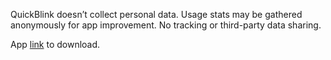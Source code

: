 QuickBlink doesn’t collect personal data. Usage stats may be gathered anonymously for app improvement. No tracking or third-party data sharing. 

App [link](https://apps.apple.com/us/app/quickblink/id6751824955) to download.
